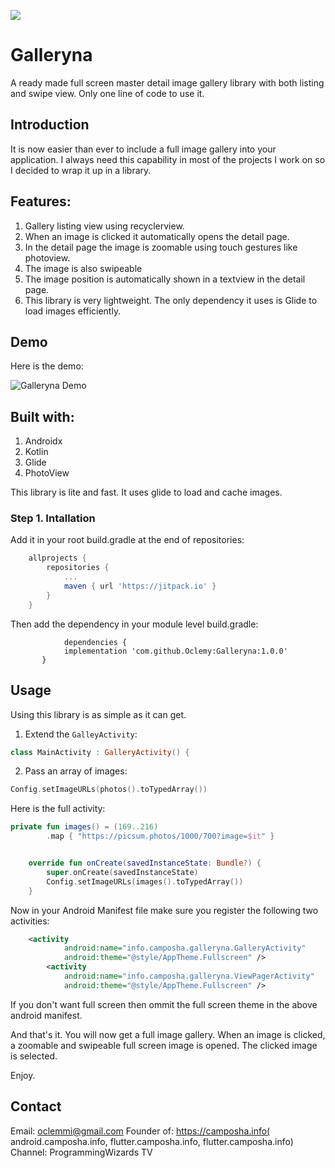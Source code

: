 ![](https://jitpack.io/v/Oclemy/Galleryna.svg)

# Galleryna
A ready made full screen master detail image gallery library with both listing and swipe view. Only one line of code to use it.


## Introduction
It is now easier than ever to include a full image gallery into your application. I always need this capability in most of the projects 
I work on so I decided to wrap it up in a library.

## Features:

1. Gallery listing view using recyclerview.
2. When an image is clicked it automatically opens the detail page.
3. In the detail page the image is zoomable using touch gestures like photoview.
4. The image is also swipeable
5. The image position is automatically shown in a textview in the detail page.
6. This library is very lightweight. The only dependency it uses is Glide to load images efficiently.

## Demo
Here is the demo:

![Galleryna Demo](galleryna_demo.gif)

## Built with:
1. Androidx
2. Kotlin
3. Glide
4. PhotoView

This library is lite and fast. It uses glide to load and cache images.

### Step 1. Intallation
Add it in your root build.gradle at the end of repositories:

```groovy
	allprojects {
		repositories {
			...
			maven { url 'https://jitpack.io' }
		}
	}
```
Then add the dependency in your module level build.gradle:
```
            dependencies {
	        implementation 'com.github.Oclemy:Galleryna:1.0.0'
	   }
```

## Usage

Using this library is as simple as it can get. 

1. Extend the `GalleyActivity`:

```kotlin
class MainActivity : GalleryActivity() {
```

2. Pass an array of images:

```kotlin
Config.setImageURLs(photos().toTypedArray())
```

Here is the full activity:
```kotlin
private fun images() = (169..216)
        .map { "https://picsum.photos/1000/700?image=$it" }


    override fun onCreate(savedInstanceState: Bundle?) {
        super.onCreate(savedInstanceState)
        Config.setImageURLs(images().toTypedArray())
    }
```

Now in your Android Manifest file make sure you register the following two activities:

```xml
 	<activity
            android:name="info.camposha.galleryna.GalleryActivity"
            android:theme="@style/AppTheme.Fullscreen" />
        <activity
            android:name="info.camposha.galleryna.ViewPagerActivity"
            android:theme="@style/AppTheme.Fullscreen" />
```
If you don't want full screen then ommit the full screen theme in the above android manifest.

And that's it. You will now get a full image gallery. When an image is clicked, a zoomable and swipeable full screen image is opened. The clicked image is selected.

Enjoy.

## Contact
 Email: oclemmi@gmail.com
 Founder of: https://camposha.info( android.camposha.info, flutter.camposha.info, flutter.camposha.info)
 Channel: ProgrammingWizards TV
